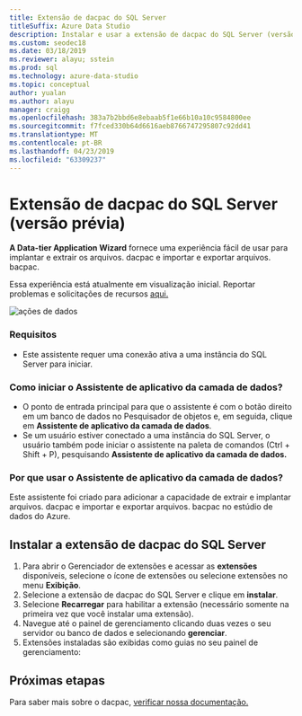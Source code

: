 ```yaml
---
title: Extensão de dacpac do SQL Server
titleSuffix: Azure Data Studio
description: Instalar e usar a extensão de dacpac do SQL Server (versão prévia) para o Studio de dados do Azure
ms.custom: seodec18
ms.date: 03/18/2019
ms.reviewer: alayu; sstein
ms.prod: sql
ms.technology: azure-data-studio
ms.topic: conceptual
author: yualan
ms.author: alayu
manager: craigg
ms.openlocfilehash: 383a7b2bbd6e8ebaab5f1e66b10a10c9584800ee
ms.sourcegitcommit: f7fced330b64d6616aeb8766747295807c92dd41
ms.translationtype: MT
ms.contentlocale: pt-BR
ms.lasthandoff: 04/23/2019
ms.locfileid: "63309237"
---
```

# <a name="sql-server-dacpac-extension-preview"></a>Extensão de dacpac do SQL Server (versão prévia)

**A Data-tier Application Wizard** fornece uma experiência fácil de usar para implantar e extrair os arquivos. dacpac e importar e exportar arquivos. bacpac.

Essa experiência está atualmente em visualização inicial. Reportar problemas e solicitações de recursos [aqui.](https://github.com/microsoft/azuredatastudio/issues)

![ações de dados](media/sql-server-dacpac-extension/data-tier-application-actions.png)

 ### <a name="requirements"></a>Requisitos
 * Este assistente requer uma conexão ativa a uma instância do SQL Server para iniciar.

 ### <a name="how-do-i-start-the-data-tier-application-wizard"></a>Como iniciar o Assistente de aplicativo da camada de dados?
 * O ponto de entrada principal para que o assistente é com o botão direito em um banco de dados no Pesquisador de objetos e, em seguida, clique em **Assistente de aplicativo da camada de dados**.
 * Se um usuário estiver conectado a uma instância do SQL Server, o usuário também pode iniciar o assistente na paleta de comandos (Ctrl + Shift + P), pesquisando **Assistente de aplicativo da camada de dados.**

 ### <a name="why-would-i-use-the-data-tier-application-wizard"></a>Por que usar o Assistente de aplicativo da camada de dados?
 Este assistente foi criado para adicionar a capacidade de extrair e implantar arquivos. dacpac e importar e exportar arquivos. bacpac no estúdio de dados do Azure.

## <a name="install-the-sql-server-dacpac-extension"></a>Instalar a extensão de dacpac do SQL Server

1. Para abrir o Gerenciador de extensões e acessar as **extensões** disponíveis, selecione o ícone de extensões ou selecione extensões no menu **Exibição**.
2. Selecione a extensão de dacpac do SQL Server e clique em **instalar**.
1. Selecione **Recarregar** para habilitar a extensão (necessário somente na primeira vez que você instalar uma extensão).
2. Navegue até o painel de gerenciamento clicando duas vezes o seu servidor ou banco de dados e selecionando **gerenciar**.
3. Extensões instaladas são exibidas como guias no seu painel de gerenciamento:

## <a name="next-steps"></a>Próximas etapas

Para saber mais sobre o dacpac, [verificar nossa documentação.](https://docs.microsoft.com/sql/relational-databases/data-tier-applications/data-tier-applications?view=sql-server-2017)